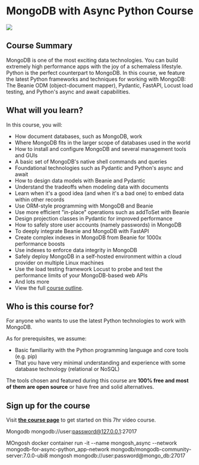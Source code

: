 # MongoDB with Async Python Course

[![](./readme_resources/mongodb-beanie-2x.jpg)](https://talkpython.fm/mongodb-async)



## Course Summary

MongoDB is one of the most exciting data technologies. You can build extremely high performance apps with the joy of a schemaless lifestyle. Python is the perfect counterpart to MongoDB. In this course, we feature the latest Python frameworks and techniques for working with MongoDB: The Beanie ODM (object-document mapper), Pydantic, FastAPI, Locust load testing, and Python's async and await capabilities.

## What will you learn?

In this course, you will:

- How document databases, such as MongoDB, work
- Where MongoDB fits in the larger scope of databases used in the world
- How to install and configure MongoDB and several management tools and GUIs
- A basic set of MongoDB's native shell commands and queries
- Foundational technologies such as Pydantic and Python's async and await
- How to design data models with Beanie and Pydantic
- Understand the tradeoffs when modeling data with documents
- Learn when it's a good idea (and when it's a bad one) to embed data within other records
- Use ORM-style programming with MongoDB and Beanie
- Use more efficient "in-place" operations such as addToSet with Beanie
- Design projection classes in Pydantic for improved performance
- How to safely store user accounts (namely passwords) in MongoDB
- To deeply integrate Beanie and MongoDB with FastAPI
- Create complex indexes in MongoDB from Beanie for 1000x performance boosts
- Use indexes to enforce data integrity in MongoDB
- Safely deploy MongoDB in a self-hosted environment within a cloud provider on multiple Linux machines
- Use the load testing framework Locust to probe and test the performance limits of your MongoDB-based web APIs
- And lots more
- View the full [course outline](https://training.talkpython.fm/courses/mongodb-with-async-python-beanie-and-pydantic?utm_source=github#course_outline).

## Who is this course for?

For anyone who wants to use the latest Python technologies to work with MongoDB.

As for prerequisites, we assume:

- Basic familiarity with the Python programming language and core tools (e.g. pip)
- That you have very minimal understanding and experience with some database technology (relational or NoSQL)

The tools chosen and featured during this course are **100% free and most of them are open source** or have free and solid alternatives.

## Sign up for the course

Visit **[the course page](https://talkpython.fm/mongodb-async)** to get started on this 7hr video course.

Mongodb
mongodb://user:password@127.0.0.1:27017

MOngosh
docker container run -it --name mongosh_async --network mongodb-for-async-python_app-network mongodb/mongodb-community-server:7.0.0-ubi8 mongosh mongodb://user:password@mongo_db:27017